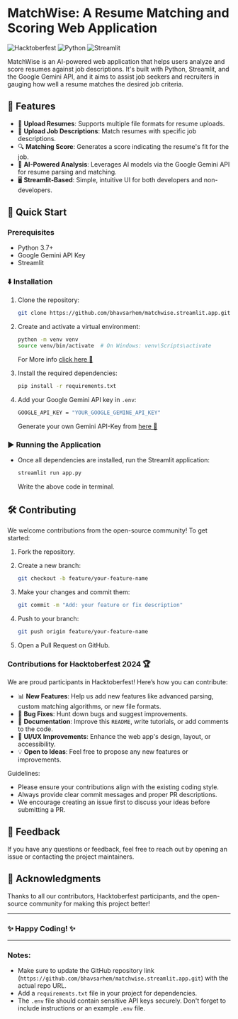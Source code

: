 # MatchWise: A Resume Matching and Scoring Web Application

![Hacktoberfest](https://img.shields.io/badge/Hacktoberfest-2024-blueviolet)
![Python](https://img.shields.io/badge/Python-3.x-blue)
![Streamlit](https://img.shields.io/badge/Streamlit-1.x-brightgreen)

MatchWise is an AI-powered web application that helps users analyze and score resumes against job descriptions. It's built with Python, Streamlit, and the Google Gemini API, and it aims to assist job seekers and recruiters in gauging how well a resume matches the desired job criteria.

## 🎯 Features

- 📄 **Upload Resumes**: Supports multiple file formats for resume uploads.
- 💼 **Upload Job Descriptions**: Match resumes with specific job descriptions.
- 🔍 **Matching Score**: Generates a score indicating the resume's fit for the job.
- 🧠 **AI-Powered Analysis**: Leverages AI models via the Google Gemini API for resume parsing and matching.
- 🖥️ **Streamlit-Based**: Simple, intuitive UI for both developers and non-developers.

## 🚀 Quick Start

### Prerequisites

- Python 3.7+
- Google Gemini API Key
- Streamlit

### ⬇️ Installation

1. Clone the repository:

   ```bash
   git clone https://github.com/bhavsarhem/matchwise.streamlit.app.git
   ```

2. Create and activate a virtual environment:

   ```bash
   python -m venv venv
   source venv/bin/activate  # On Windows: venv\Scripts\activate
   ```
   For More info [click here 🔗](https://python.land/virtual-environments/virtualenv)

3. Install the required dependencies:

   ```bash
   pip install -r requirements.txt
   ```

4. Add your Google Gemini API key in `.env`:

   ```bash
   GOOGLE_API_KEY = "YOUR_GOOGLE_GEMINE_API_KEY"
   ```
   Generate your own Gemini API-Key from [here 🔗](https://ai.google.dev/gemini-api/docs/api-key#:~:text=The%20Google%20AI%20Gemini%20API%20uses%20API%20keys%20for%20authorization.)

### ▶️ Running the Application

- Once all dependencies are installed, run the Streamlit application:

  ```bash
  streamlit run app.py
  ```
  Write the above code in terminal.

## 🛠️ Contributing

We welcome contributions from the open-source community! To get started:

1. Fork the repository.
2. Create a new branch:

   ```bash
   git checkout -b feature/your-feature-name
   ```

3. Make your changes and commit them:

   ```bash
   git commit -m "Add: your feature or fix description"
   ```

4. Push to your branch:

   ```bash
   git push origin feature/your-feature-name
   ```

5. Open a Pull Request on GitHub.

### Contributions for Hacktoberfest 2024 🏆

We are proud participants in Hacktoberfest! Here’s how you can contribute:
 
- 📊 **New Features**: Help us add new features like advanced parsing, custom matching algorithms, or new file formats.
- 🐛 **Bug Fixes**: Hunt down bugs and suggest improvements.
- 📖 **Documentation**: Improve this `README`, write tutorials, or add comments to the code.
- 🎨 **UI/UX Improvements**: Enhance the web app's design, layout, or accessibility.
- 💡 **Open to Ideas**: Feel free to propose any new features or improvements.

Guidelines:

- Please ensure your contributions align with the existing coding style.
- Always provide clear commit messages and proper PR descriptions.
- We encourage creating an issue first to discuss your ideas before submitting a PR.

## 💬 Feedback

If you have any questions or feedback, feel free to reach out by opening an issue or contacting the project maintainers.

## 🙌 Acknowledgments

Thanks to all our contributors, Hacktoberfest participants, and the open-source community for making this project better!

---

### ✨ Happy Coding! ✨

---


### Notes:
- Make sure to update the GitHub repository link (`https://github.com/bhavsarhem/matchwise.streamlit.app.git`) with the actual repo URL.
- Add a `requirements.txt` file in your project for dependencies.
- The `.env` file should contain sensitive API keys securely. Don't forget to include instructions or an example `.env` file.
